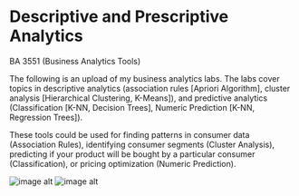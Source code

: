 # Descriptive and Prescriptive Analytics
BA 3551 (Business Analytics Tools)

The following is an upload of my business analytics labs. The labs cover topics in descriptive analytics (association rules [Apriori Algorithm], cluster analysis [Hierarchical Clustering, K-Means]), and predictive analytics (Classification [K-NN, Decision Trees], Numeric Prediction [K-NN, Regression Trees]).

These tools could be used for finding patterns in consumer data (Association Rules), identifying consumer segments (Cluster Analysis), predicting if your product will be bought by a particular consumer (Classification), or pricing optimization (Numeric Prediction).

![image alt](https://github.com/aarern/descriptive-predictive-analytics/blob/402cdefff513ffb92913b2c67598f4e36326874f/images/cer1.jpg)
![image alt](https://github.com/aarern/descriptive-predictive-analytics/blob/402cdefff513ffb92913b2c67598f4e36326874f/images/cer2.jpg)

